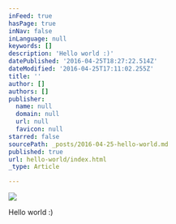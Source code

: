 ```yaml
---
inFeed: true
hasPage: true
inNav: false
inLanguage: null
keywords: []
description: 'Hello world :)'
datePublished: '2016-04-25T18:27:22.514Z'
dateModified: '2016-04-25T17:11:02.255Z'
title: ''
author: []
authors: []
publisher:
  name: null
  domain: null
  url: null
  favicon: null
starred: false
sourcePath: _posts/2016-04-25-hello-world.md
published: true
url: hello-world/index.html
_type: Article

---
```

![](https://the-grid-user-content.s3-us-west-2.amazonaws.com/d9cd1dcc-782a-4b95-9d0e-326949c1aeff.jpg)

Hello world :)